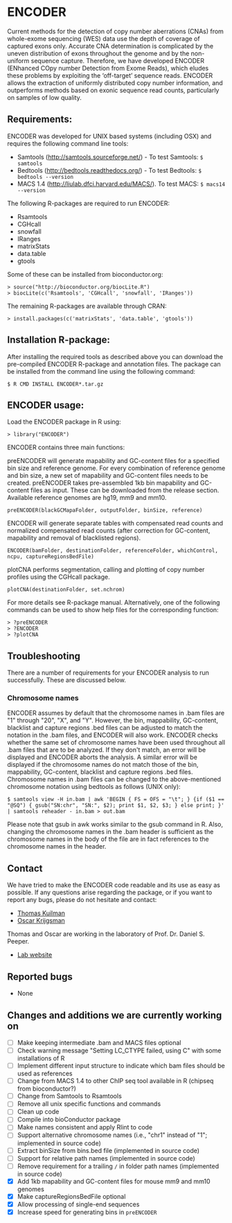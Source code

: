 # ENCODER

Current methods for the detection of copy number aberrations (CNAs) from whole-exome sequencing (WES) data use the depth of coverage of captured exons only.
Accurate CNA determination is complicated by the uneven distribution of exons throughout the genome and by the non-uniform sequence capture.
Therefore, we have developed ENCODER (ENhanced COpy number Detection from Exome Reads), which eludes these problems by exploiting the ‘off-target’ sequence reads.
ENCODER allows the extraction of uniformly distributed copy number information, and outperforms methods based on exonic sequence read counts, particularly on samples of low quality.

## Requirements:

ENCODER was developed for UNIX based systems (including OSX) and requires the following command line tools:

- Samtools (http://samtools.sourceforge.net/) - To test Samtools: `$ samtools`
- Bedtools (http://bedtools.readthedocs.org/) - To test Bedtools: `$ bedtools --version`
- MACS 1.4 (http://liulab.dfci.harvard.edu/MACS/). To test MACS: `$ macs14 --version`

The following R-packages are required to run ENCODER:

- Rsamtools
- CGHcall
- snowfall
- IRanges
- matrixStats
- data.table
- gtools

Some of these can be installed from bioconductor.org:

    > source("http://bioconductor.org/biocLite.R")
    > biocLite(c('Rsamtools', 'CGHcall', 'snowfall', 'IRanges'))

The remaining R-packages are available through CRAN:

    > install.packages(c('matrixStats', 'data.table', 'gtools'))

## Installation R-package:

After installing the required tools as described above you can download the pre-compiled ENCODER R-package and annotation files.
The package can be installed from the command line using the following command:

    $ R CMD INSTALL ENCODER*.tar.gz

## ENCODER usage:

Load the ENCODER package in R using:

    > library("ENCODER")

ENCODER contains three main functions:

preENCODER will generate mapability and GC-content files for a specified bin size and reference genome.
For every combination of reference genome and bin size, a new set of mapability and GC-content files needs to be created.
preENCODER takes pre-assembled 1kb bin mapability and GC-content files as input.
These can be downloaded from the release section.
Available reference genomes are hg19, mm9 and mm10.

    preENCODER(blackGCMapaFolder, outputFolder, binSize, reference)

ENCODER will generate separate tables with compensated read counts and normalized compensated read counts (after correction for GC-content, mapability and removal of blacklisted regions).

    ENCODER(bamFolder, destinationFolder, referenceFolder, whichControl, ncpu, captureRegionsBedFile)

plotCNA performs segmentation, calling and plotting of copy number profiles using the CGHcall package.

    plotCNA(destinationFolder, set.nchrom)

For more details see R-package manual.
Alternatively, one of the following commands can be used to show help files for the corresponding function:

    > ?preENCODER
    > ?ENCODER
    > ?plotCNA

## Troubleshooting

There are a number of requirements for your ENCODER analysis to run successfully. These are discussed below.

### Chromosome names

ENCODER assumes by default that the chromosome names in .bam files are "1" through "20", "X", and "Y".
However, the bin, mappability, GC-content, blacklist and capture regions .bed files can be adjusted to match the notation in the .bam files, and ENCODER will also work.
ENCODER checks whether the same set of chromosome names have been used throughout all .bam files that are to be analyzed.
If they don't match, an error will be displayed and ENCODER aborts the analysis.
A similar error will be displayed if the chromosome names do not match those of the bin, mappability, GC-content, blacklist and capture regions .bed files.
Chromosome names in .bam files can be changed to the above-mentioned chromosome notation using bedtools as follows (UNIX only):

    $ samtools view -H in.bam | awk 'BEGIN { FS = OFS = "\t"; } {if ($1 == "@SQ") { gsub("SN:chr", "SN:", $2); print $1, $2, $3; } else print; }' | samtools reheader - in.bam > out.bam

Please note that gsub in awk works similar to the gsub command in R.
Also, changing the chromosome names in the .bam header is sufficient as the chromosome names in the body of the file are in fact references to the chromosome names in the header.

## Contact

We have tried to make the ENCODER code readable and its use as easy as possible. If any questions arise regarding the package, or if you want to report any bugs, please do not hesitate and contact:

- [Thomas Kuilman](mailto:t.kuilman@nki.nl)
- [Oscar Krijgsman](mailto:o.krijgsman@nki.nl)

Thomas and Oscar are working in the laboratory of Prof. Dr. Daniel S. Peeper.

- [Lab website](http://research.nki.nl/peeperlab/)


## Reported bugs

- None

## Changes and additions we are currently working on

- [ ] Make keeping intermediate .bam and MACS files optional
- [ ] Check warning message "Setting LC_CTYPE failed, using C" with some installations of R 
- [ ] Implement different input structure to indicate which bam files should be used as references
- [ ] Change from MACS 1.4 to other ChIP seq tool available in R (chipseq from bioconductor?)
- [ ] Change from Samtools to Rsamtools
- [ ] Remove all unix specific functions and commands
- [ ] Clean up code
- [ ] Compile into bioConductor package
- [ ] Make names consistent and apply Rlint to code
- [ ] Support alternative chromosome names (i.e., "chr1" instead of "1"; implemented in source code)
- [ ] Extract binSize from bins.bed file (implemented in source code)
- [ ] Support for relative path names (implemented in source code)
- [ ] Remove requirement for a trailing `/` in folder path names (implemented in source code)
- [x] Add 1kb mapability and GC-content files for mouse mm9 and mm10 genomes
- [x] Make captureRegionsBedFile optional
- [x] Allow processing of single-end sequences
- [x] Increase speed for generating bins in `preENCODER`